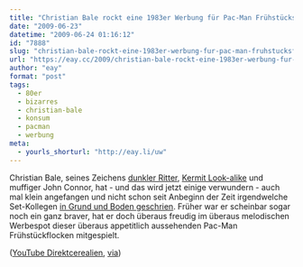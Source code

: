 ```yaml
---
title: "Christian Bale rockt eine 1983er Werbung für Pac-Man Frühstücksflocken"
date: "2009-06-23"
datetime: "2009-06-24 01:16:12"
id: "7888"
slug: "christian-bale-rockt-eine-1983er-werbung-fur-pac-man-fruhstucksflocken"
url: "https://eay.cc/2009/christian-bale-rockt-eine-1983er-werbung-fur-pac-man-fruhstucksflocken/"
author: "eay"
format: "post"
tags:
  - 80er
  - bizarres
  - christian-bale
  - konsum
  - pacman
  - werbung
meta:
  - yourls_shorturl: "http://eay.li/uw"
---
```


Christian Bale, seines Zeichens [dunkler Ritter](//eay.cc/2008/christopher-nolans-batman/), [Kermit Look-alike](//eay.cc/2008/bei-der-geburt-getrennt/) und muffiger John Connor, hat - und das wird jetzt einige verwundern - auch mal klein angefangen und nicht schon seit Anbeginn der Zeit irgendwelche Set-Kollegen [in Grund und Boden geschrien](//eay.cc/2009/are-you-professional-or-not/). Früher war er scheinbar sogar noch ein ganz braver, hat er doch überaus freudig im überaus melodischen Werbespot dieser überaus appetitlich aussehenden Pac-Man Frühstückflocken mitgespielt.

 ([YouTube Direktcerealien](http://www.youtube.com/watch?v=hQz_xXOydqg), [via](http://www.kateinsclassics.com/2009/06/23/christian-bale-in-pac-man-cerealienwerbung-aus-den-80s/))
